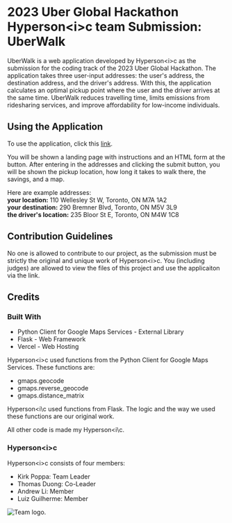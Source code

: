 # 2023 Uber Global Hackathon Hyperson\<i\>c team Submission\: UberWalk

UberWalk is a web application developed by Hyperson\<i\>c as the submission for the coding track of the 2023 Uber Global Hackathon. The application takes three user-input addresses\: the user's address, the destination address, and the driver's address. With this, the application calculates an optimal pickup point where the user and the driver arrives at the same time. UberWalk reduces travelling time, limits emissions from ridesharing services, and improve affordability for low-income individuals.

## Using the Application
To use the application, click this [link](https://uber-walks-mifkqappa-hyperson1c.vercel.app/). <br>

You will be shown a landing page with instructions and an HTML form at the button. After entering in the addresses and clicking the submit button, you will be shown the pickup location, how long it takes to walk there, the savings, and a map. <br> 

Here are example addresses\: <br>
<strong>your location\:</strong> 110 Wellesley St W, Toronto, ON M7A 1A2 <br>
<strong>your destination\:</strong> 290 Bremner Blvd, Toronto, ON M5V 3L9 <br>
<strong>the driver's location\:</strong> 235 Bloor St E, Toronto, ON M4W 1C8 <br>

## Contribution Guidelines
No one is allowed to contribute to our project, as the submission must be strictly the original and unique work of Hyperson\<i\>c. You (including judges) are allowed to view the files of this project and use the applicaiton via the link.

## Credits
### Built With
* Python Client for Google Maps Services - External Library
* Flask - Web Framework
* Vercel - Web Hosting

Hyperson\<i\>c used functions from the Python Client for Google Maps Services. These functions are\:
* gmaps.geocode
* gmaps.reverse_geocode
* gmaps.distance_matrix

Hyperson\<i\c used functions from Flask. The logic and the way we used these functions are our original work.

All other code is made my Hyperson\<i\c.

### Hyperson\<i\>c 
Hyperson\<i\>c consists of four members\:
- Kirk Poppa\: Team Leader
- Thomas Duong\: Co-Leader
- Andrew Li\: Member
- Luiz Guilherme\: Member

![Team logo.](https://i.ibb.co/51bgVL5/UGHlogo.png)
